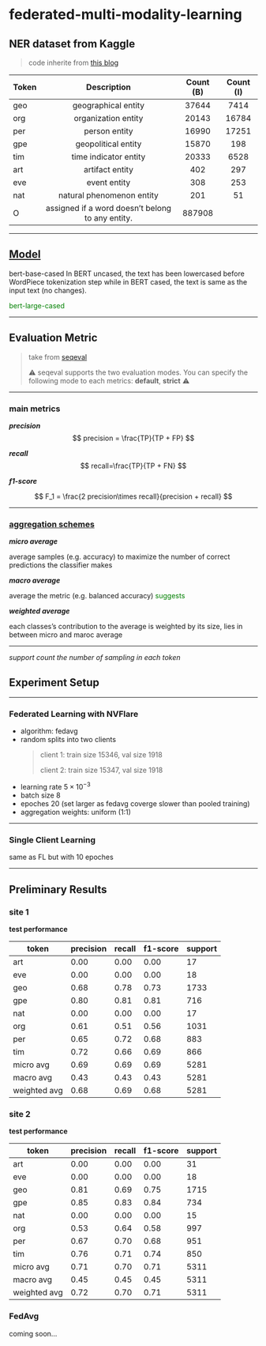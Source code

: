 # federated-multi-modality-learning


## <a herf="https://www.kaggle.com/datasets/rajnathpatel/ner-data"> NER dataset from Kaggle </a>
> code inherite from <a href="https://towardsdatascience.com/named-entity-recognition-with-bert-in-pytorch-a454405e0b6a"> this blog</a>

| Token | Description| Count (B) | Count (I) |
| ------| :-----------:| :----: | :---: |
|    geo | geographical entity| 37644 |7414 |
|    org | organization entity| 20143 | 16784|
|    per | person entity|16990 |17251 |
|    gpe | geopolitical entity|15870 | 198|
|    tim | time indicator entity| 20333| 6528|
|    art | artifact entity| 402| 297|
|    eve | event entity| 308| 253|
|    nat | natural phenomenon entity|201 |51 |
|    O | assigned if a word doesn’t belong to any entity.| 887908| |

___
## <a href="https://huggingface.co/bert-large-cased">Model</a>


>
bert-base-cased
In BERT uncased, the text has been lowercased before WordPiece tokenization step while in BERT cased, the text is same as the input text (no changes).

<span style="color:green">bert-large-cased</span>

___

## Evaluation Metric
> take from <a href="https://github.com/chakki-works/seqeval">seqeval</a>
> 
> :warning: seqeval supports the two evaluation modes. You can specify the following mode to each metrics: **default**, **strict** :warning:

___
### main metrics
***precision***
$$
precision = \frac{TP}{TP + FP}
$$

***recall***
$$
recall=\frac{TP}{TP + FN}
$$

***f1-score***

$$
F_1 = \frac{2 precision\times recall}{precision + recall}
$$

___

### <a href="https://datascience.stackexchange.com/questions/36862/macro-or-micro-average-for-imbalanced-class-problems">aggregation schemes</a>

***micro average***

average samples (e.g. accuracy) to maximize the number of correct predictions the classifier makes

***macro average***

average the metric (e.g. balanced accuracy) <span style="color:green">suggests</span> 

***weighted average***

each classes’s contribution to the average is weighted by its size, lies in between micro and maroc average


___
*support count the number of sampling in each token*



## Experiment Setup

___
### Federated Learning with NVFlare
- algorithm: fedavg
- random splits into two clients
    > client 1: train size 15346, val size 1918
    > 
    > client 2: train size 15347, val size 1918
- learning rate $5\times10^{-3}$
- batch size 8
- epoches 20 (set larger as fedavg coverge slower than pooled training)
- aggregation weights: uniform (1:1)
___

### Single Client Learning
same as FL but with 10 epoches
___

## Preliminary Results
### site 1
**test performance**

|   token      | precision | recall | f1-score | support |
|--------------|------------|---------|----------|---------|
|         art  |     0.00   |   0.00  |    0.00  |      17 |
|         eve  |     0.00   |   0.00  |    0.00  |      18 |
|         geo  |     0.68   |   0.78  |    0.73  |    1733 |
|         gpe  |     0.80   |   0.81  |    0.81  |     716 |
|         nat  |     0.00   |   0.00  |    0.00  |      17 |
|         org  |     0.61   |   0.51  |    0.56  |    1031 |
|         per  |     0.65   |   0.72  |    0.68  |     883 |
|         tim  |     0.72   |   0.66  |    0.69  |     866 |
|   micro avg  |     0.69   |   0.69  |    0.69  |    5281 |
|   macro avg  |     0.43   |   0.43  |    0.43  |    5281 |
|weighted avg  |     0.68   |   0.69  |    0.68  |    5281 |


### site 2
**test performance**

|   token      | precision | recall | f1-score | support |
|--------------|------------|---------|----------|---------|
|         art  |     0.00   |   0.00  |    0.00  |      31 |
|         eve  |     0.00   |   0.00  |    0.00  |      18 |
|         geo  |     0.81   |   0.69  |    0.75  |    1715 |
|         gpe  |     0.85   |   0.83  |    0.84  |     734 |
|         nat  |     0.00   |   0.00  |    0.00  |      15 |
|         org  |     0.53   |   0.64  |    0.58  |     997 |
|         per  |     0.67   |   0.70  |    0.68  |     951 |
|         tim  |     0.76   |   0.71  |    0.74  |     850 |
|   micro avg  |     0.71   |   0.70  |    0.71  |    5311 |
|   macro avg  |     0.45   |   0.45  |    0.45  |    5311 |
|weighted avg  |     0.72   |   0.70  |    0.71  |    5311 |





### FedAvg

coming soon...